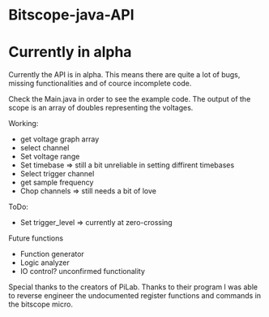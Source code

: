 # Bitscope-java-API

<h1> Currently in alpha </h1>

Currently the API is in alpha. This means there are quite a lot of bugs, missing functionalities and of cource incomplete code.

Check the Main.java in order to see the example code.
The output of the scope is an array of doubles representing the voltages.

Working:
- get voltage graph array
- select channel
- Set voltage range
- Set timebase => still a bit unreliable in setting diffirent timebases
- Select trigger channel
- get sample frequency
- Chop channels => still needs a bit of love

ToDo:
- Set trigger_level => currently at zero-crossing

Future functions
- Function generator
- Logic analyzer
- IO control? unconfirmed functionality

Special thanks to the creators of PiLab. Thanks to their program I was able to reverse engineer the undocumented register functions and commands in the bitscope micro.